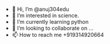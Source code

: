 - 👋 Hi, I’m @anuj304edu
- 👀 I’m interested in science.
- 🌱 I’m currently learning python
- 💞️ I’m looking to collaborate on ...
- 📫 How to reach me +919314920664

<!---
anuj304edu/anuj304edu is a ✨ special ✨ repository because its `README.md` (this file) appears on your GitHub profile.
You can click the Preview link to take a look at your changes.
--->
